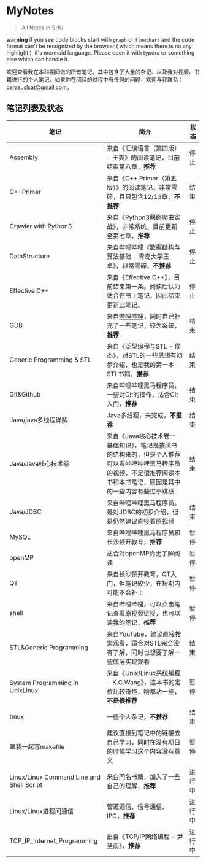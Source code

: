# MyNotes

> All Notes in SHU

**warning**	if you see code blocks start with `graph` or `flowchart` and the code format can't be recognized by the browser ( which means there is no any highlight ), it's mermaid language. Please open it with typora or something else which can handle it.



欢迎查看我在本科期间做的所有笔记。其中包含了大量的杂记、以及我对视频、书籍进行的个人笔记。如果你在阅读的过程中有任何的问题，欢迎与我联系：cerasuslsat@gmail.com。



## 笔记列表及状态

| 笔记                            | 简介                                                         | 状态   |
| ------------------------------- | ------------------------------------------------------------ | ------ |
| Assembly                        | 来自《汇编语言（第四版） - 王爽》的阅读笔记，目前结束第八章，**推荐** | 停止   |
| C++Primer                       | 来自《C++ Primer（第五版）》的阅读笔记，非常零碎，且只包含12/13章，**不推荐** | 结束   |
| Crawler with Python3            | 来自《Python3网络爬虫实战》，非常系统，目前更新至第七章，**推荐** | 停止 |
| DataStructure                   | 来自哔哩哔哩《数据结构与算法基础 - 青岛大学王卓》，非常零碎，**不推荐** | 停止   |
| Effective C++                   | 来自《Effective C++》，目前结束第一条。阅读后认为适合在书上笔记，因此结束更新此笔记。 | 停止   |
| GDB                             | 来自[哔哩哔哩](https://www.bilibili.com/video/BV1EK411g7Li)，同时自己补充了一些笔记，较为系统，**推荐** | 结束   |
| Generic Programming & STL       | 来自《泛型编程与STL - 侯杰》，对STL的一些思想有初步介绍，也是我的第一本STL书籍，**推荐** | 结束   |
| Git&Github                      | 来自哔哩哔哩黑马程序员，一些对Git的操作，适合Git入门，**推荐** | 结束   |
| Java/java多线程详解             | Java多线程，未完成，**不推荐**                               | 结束   |
| Java/Java核心技术卷             | 来自《Java核心技术卷一 · 基础知识》，笔记是按照书的结构来的，但是个人推荐可以看哔哩哔哩黑马程序员的视频，不是很推荐阅读本书和本书笔记，原因是其中的一些内容有些过于跳跃 | 结束   |
| Java/JDBC                       | 来自哔哩哔哩黑马程序员。是对JDBC的初步介绍，但是仍然建议直接看原视频 | 结束   |
| MySQL                           | 来自哔哩哔哩黑马程序员和长沙顿开教育，**推荐**               | 暂停   |
| openMP                          | 适合对openMP尚无了解阅读                                     | 暂停   |
| QT                              | 来自长沙顿开教育，QT入门，但笔记较少，在短期内可能不会补上   | 暂停   |
| shell                           | 来自哔哩哔哩，可以点击笔记查看原视频链接，也可以读我的笔记，**推荐** | 暂停   |
| STL&Generic Programming         | 来自YouTube，建议直接搜索观看，适合对STL完全没有了解，同时也想要了解一些底层实现观看 | 结束   |
| System Programming in UnixLinux | 来自《Unix/Linux系统编程 - K.C.Wang》，这本书的定位比较奇怪，啥都沾一些，**不是很推荐** | 暂停   |
| tmux                            | 一些个人杂记，**不推荐**                                     | 结束   |
| 跟我一起写makefile              | 建议直接到笔记中的链接去自己学习，同时在没有项目的时候学习这个内容没有意义 | 暂停   |
| Linux/Linux Command Line and Shell Script | 来自同名书籍，加入了一些自己的理解，**推荐** | 进行中 |
| Linux/Linux进程间通信 | 管道通信、信号通信、IPC，**推荐** | 进行中 |
| TCP_IP_Internet_Programming | 出自《TCP/IP网络编程 - 尹圣雨》，**推荐** | 进行中 |

